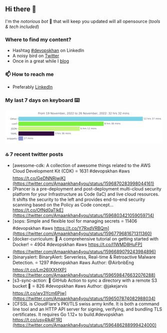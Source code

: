 <!--- [![Hits](https://hits.seeyoufarm.com/api/count/incr/badge.svg?url=https%3A%2F%2Fgithub.com%2Fakhan4u%2Fhit-counter&count_bg=%2379C83D&title_bg=%23555555&icon=&icon_color=%23E7E7E7&title=visits&edge_flat=false)](https://hits.seeyoufarm.com) --->

## Hi there 👋

I'm the _notorious bot_ 🤣 that will keep you updated will all opensource (_tools & tech included_) 

### Where to find my content?

* Hashtag [#devopskhan](https://www.linkedin.com/feed/hashtag/devopskhan) on LinkedIn
* A noisy bird on [Twitter](https://twitter.com/Amaankhan4you)
* Once in a great while I [blog](https://linuxparrot.com) 


### 📫 **How to reach me**

* Preferably [LinkedIn](https://www.linkedin.com/in/amaan-khan-linux-ninja)

### My last 7 days on keyboard ⌨️

<img src="https://github.com/akhan4u/akhan4u/blob/main/images/stat.svg" alt="Amaan's Wakatime Activity!"/>

### 🔝 7 recent twitter posts
<!-- DEVDOJO:START -->
- [awesome-cdk: A collection of awesome things related to the AWS Cloud Development Kit &lpar;CDK&rpar;
⭐️ 1631
#devopskhan #aws
https://t.co/GeDNNRjwjK](https://twitter.com/Amaankhan4you/status/1596870283998044161)
- [Prancer is a pre-deployment and post-deployment multi-cloud security platform for your Infrastructure as Code &lpar;IaC&rpar; and live cloud resources. It shifts the security to the left and provides end-to-end security scanning based on the Policy as Code concept… https://t.co/OfNd0aTIkE](https://twitter.com/Amaankhan4you/status/1596803421059059714)
- [sops: Simple and flexible tool for managing secrets
⭐️ 11406
#devopskhan #aws
https://t.co/Y7RxdVRBQm](https://twitter.com/Amaankhan4you/status/1596779681671311360)
- [docker-curriculum: :dolphin: A comprehensive tutorial on getting started with Docker!
⭐️ 4904
#devopskhan #aws
https://t.co/l1WMD8HuFP](https://twitter.com/Amaankhan4you/status/1596689079243984896)
- [binaryalert: BinaryAlert: Serverless, Real-time &amp; Retroactive Malware Detection.
⭐️ 1297
#devopskhan #aws
Author: @AirbnbEng
https://t.co/Lm26IXXHXP](https://twitter.com/Amaankhan4you/status/1596598476632076288)
- [s3-sync-action: 🔄 GitHub Action to sync a directory with a remote S3 bucket 🧺
⭐️ 826
#devopskhan #aws
Author: @jakejarvis
https://t.co/wy3Ycm6Pjw](https://twitter.com/Amaankhan4you/status/1596507874082988034)
- [CFSSL is CloudFlare&#39;s PKI/TLS swiss army knife. It is both a command line tool and an HTTP API server for signing, verifying, and bundling TLS certificates. It requires Go 1.12+ to build.#devopskhan https://t.co/usy4lk4F1R](https://twitter.com/Amaankhan4you/status/1596486288999424000)
<!-- DEVDOJO:END -->

<!-- ![Amaan's GitHub stats](https://github-readme-stats.vercel.app/api?username=akhan4u&count_private=true&show_icons=true&hide=contribs) -->
